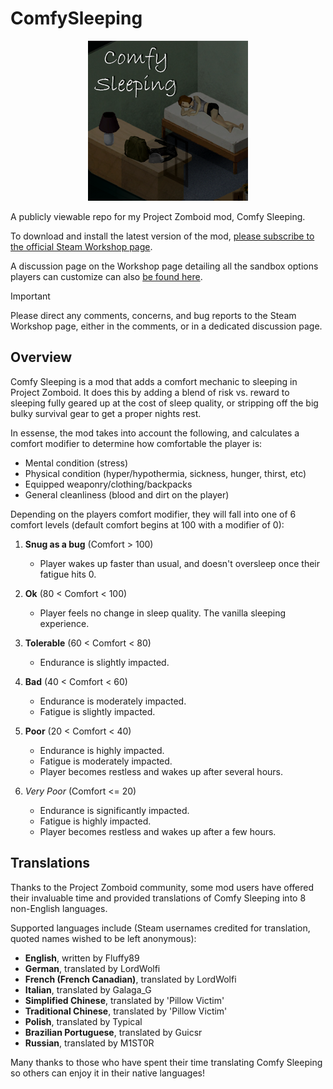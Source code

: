 # ComfySleeping

<p align="center">
	<img width="256" height="256" src="/preview.png">
</p>

A publicly viewable repo for my Project Zomboid mod, Comfy Sleeping.

To download and install the latest version of the mod, [please subscribe to the official Steam Workshop page](https://steamcommunity.com/sharedfiles/filedetails/?id=2998737588).

A discussion page on the Workshop page detailing all the sandbox options players can customize can also [be found here](https://steamcommunity.com/workshop/filedetails/discussion/2998737588/3803903008590586667/).

> [!IMPORTANT]
> Please direct any comments, concerns, and bug reports to the Steam Workshop page, either in the comments, or in a dedicated discussion page.

## Overview

Comfy Sleeping is a mod that adds a comfort mechanic to sleeping in Project Zomboid. It does this by adding a blend of risk vs. reward to sleeping fully geared up at the cost of sleep quality, or stripping off the big bulky survival gear to get a proper nights rest.

In essense, the mod takes into account the following, and calculates a comfort modifier to determine how comfortable the player is:
 - Mental condition (stress)
 - Physical condition (hyper/hypothermia, sickness, hunger, thirst, etc)
 - Equipped weaponry/clothing/backpacks
 - General cleanliness (blood and dirt on the player)
 
Depending on the players comfort modifier, they will fall into one of 6 comfort levels (default comfort begins at 100 with a modifier of 0):
 1. **Snug as a bug** (Comfort > 100)
	- Player wakes up faster than usual, and doesn't oversleep once their fatigue hits 0.
 
 2. **Ok** (80 < Comfort < 100)
	- Player feels no change in sleep quality. The vanilla sleeping experience.
 
 3. **Tolerable** (60 < Comfort < 80)
	- Endurance is slightly impacted.
 
 4. **Bad** (40 < Comfort < 60)
	- Endurance is moderately impacted.
	- Fatigue is slightly impacted.
 
 5. **Poor** (20 < Comfort < 40)
	- Endurance is highly impacted.
	- Fatigue is moderately impacted.
	- Player becomes restless and wakes up after several hours.
 
 6. *Very Poor* (Comfort <= 20)
	- Endurance is significantly impacted.
	- Fatigue is highly impacted.
	- Player becomes restless and wakes up after a few hours.

## Translations

Thanks to the Project Zomboid community, some mod users have offered their invaluable time and provided translations of Comfy Sleeping into 8 non-English languages.

Supported languages include (Steam usernames credited for translation, quoted names wished to be left anonymous):
 - **English**, written by Fluffy89
 - **German**, translated by LordWolfi
 - **French (French Canadian)**, translated by LordWolfi
 - **Italian**, translated by Galaga_G
 - **Simplified Chinese**, translated by 'Pillow Victim'
 - **Traditional Chinese**, translated by 'Pillow Victim'
 - **Polish**, translated by Typical
 - **Brazilian Portuguese**, translated by Guicsr
 - **Russian**, translated by M1ST0R
 
Many thanks to those who have spent their time translating Comfy Sleeping so others can enjoy it in their native languages!